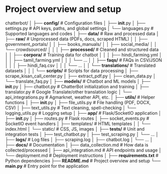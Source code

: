 # Project overview and setup

chatterbot/
│
├── **config/**                     # Configuration files
│   ├── __init__.py
│   ├── settings.py                 # API keys, paths, and global settings
│   └── languages.py                # Supported languages and codes
│
├── **data/**                       # Raw and processed data
│   ├── **raw/**                    # Unprocessed data (PDFs, docs, scraped HTML)
│   │   ├── government_portals/
│   │   ├── books_manuals/
│   │   ├── social_media/
│   │   └── crowdsourced/
│   │
│   ├── **processed/**              # Cleaned and structured data
│   │   ├── **corpora/**            # Training data for chatbot
│   │   │   ├── hindi_farming.yml
│   │   │   ├── tamil_farming.yml
│   │   │   └── ...
│   │   ├── **faqs/**               # FAQs in CSV/JSON
│   │   │   ├── hindi_faq.csv
│   │   │   └── ...
│   │   └── **translations/**       # Translated datasets
│   │
│   └── **scripts/**                # Scripts for data processing
│       ├── scrape_kisan_call_center.py
│       ├── extract_pdf.py
│       ├── clean_data.py
│       └── translate_faq.py
│
├── **models/**                     # Chatbot and ML models
│   ├── __init__.py
│   ├── chatbot.py                  # ChatterBot initialization and training
│   ├── translator.py               # Google Translate/other translation logic
│   └── api_integrations.py         # Agmarknet, weather API, etc.
│
├── **utils/**                      # Helper functions
│   ├── __init__.py
│   ├── file_utils.py               # File handling (PDF, DOCX, CSV)
│   ├── text_utils.py               # Text cleaning, spell-checking
│   └── logging_utils.py            # Logging setup
│
├── **app/**                        # Flask/SocketIO application
│   ├── __init__.py
│   ├── routes.py                   # Flask routes
│   ├── socket_events.py            # SocketIO event handlers
│   ├── templates/                  # HTML templates
│   │   └── index.html
│   └── static/                     # CSS, JS, images
│
├── **tests/**                      # Unit and integration tests
│   ├── test_chatbot.py
│   ├── test_scraping.py
│   └── ...
│
├── **logs/**                       # Log files
│   ├── scraping.log
│   ├── chatbot.log
│   └── ...
│
├── **docs/**                       # Documentation
│   ├── data_collection.md          # How data is collected/processed
│   ├── api_integration.md          # API endpoints and usage
│   └── deployment.md               # Deployment instructions
│
├── **requirements.txt**            # Python dependencies
├── **README.md**                   # Project overview and setup
└── **main.py**                     # Entry point for the application
